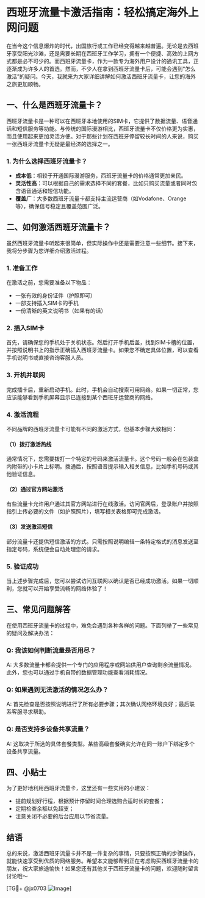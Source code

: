 # 西班牙流量卡激活指南：轻松搞定海外上网问题

在当今这个信息爆炸的时代，出国旅行或工作已经变得越来越普遍。无论是去西班牙享受阳光沙滩，还是需要长期在西班牙工作学习，拥有一个便捷、高效的上网方式都是必不可少的。而西班牙流量卡，作为一款专为海外用户设计的通讯工具，正逐渐成为许多人的首选。然而，不少人在拿到西班牙流量卡后，可能会遇到“怎么激活”的疑问。今天，我就来为大家详细讲解如何激活西班牙流量卡，让您的海外之旅更加顺畅。

## 一、什么是西班牙流量卡？

西班牙流量卡是一种可以在西班牙本地使用的SIM卡，它提供了数据流量、语音通话和短信服务等功能。与传统的国际漫游相比，西班牙流量卡不仅价格更为实惠，而且使用起来更加灵活方便。对于那些计划在西班牙停留较长时间的人来说，购买一张西班牙流量卡无疑是最经济的选择之一。

### 1. 为什么选择西班牙流量卡？
- **成本低**：相较于开通国际漫游服务，西班牙流量卡的价格通常更加亲民。
- **灵活性高**：可以根据自己的需求选择不同的套餐，比如只购买流量或者同时包含语音通话和短信功能。
- **覆盖广**：大多数西班牙流量卡都支持主流运营商（如Vodafone、Orange等），确保信号稳定且覆盖范围广泛。

## 二、如何激活西班牙流量卡？

虽然西班牙流量卡听起来很简单，但实际操作中还是需要注意一些细节。接下来，我将分步骤为您详细介绍激活过程。

### 1. 准备工作
在激活之前，您需要准备以下物品：
- 一张有效的身份证件（护照即可）
- 一部支持插入SIM卡的手机
- 一份清晰的英文说明书（如果有的话）

### 2. 插入SIM卡
首先，请确保您的手机处于关机状态。然后打开手机后盖，找到SIM卡槽的位置，并按照说明书上的指示正确插入西班牙流量卡。如果您不确定具体位置，可以查看手机说明书或直接咨询客服人员。

### 3. 开机并联网
完成插卡后，重新启动手机。此时，手机会自动搜索可用网络。如果一切正常，您应该能够看到手机屏幕显示已连接到某个西班牙运营商的网络。

### 4. 激活流程
不同品牌的西班牙流量卡可能有不同的激活方式，但基本步骤大致相同：

#### （1）拨打激活热线
通常情况下，您需要拨打一个特定的号码来激活流量卡。这个号码一般会在包装盒内附带的小卡片上标明。拨通后，按照语音提示输入相关信息，比如手机号码或其他验证信息。

#### （2）通过官方网站激活
有些流量卡允许用户通过其官方网站进行在线激活。访问官网后，登录账户并按照指引上传必要的文件（如护照照片），填写相关表格即可完成激活。

#### （3）发送激活短信
部分流量卡还提供短信激活的方式。只需按照说明编辑一条特定格式的消息发送至指定号码，系统便会自动处理您的请求。

### 5. 验证成功
当上述步骤完成后，您可以尝试访问互联网以确认是否已经成功激活。如果一切顺利，您就可以开始享受流畅的网络体验了！

## 三、常见问题解答

在使用西班牙流量卡的过程中，难免会遇到各种各样的问题。下面列举了一些常见的疑问及解决办法：

### Q: 我该如何判断流量是否用尽？
A: 大多数流量卡都会提供一个专门的应用程序或网站供用户查询剩余流量情况。此外，您也可以通过手机自带的数据管理功能查看消耗情况。

### Q: 如果遇到无法激活的情况怎么办？
A: 首先检查是否按照说明进行了所有必要步骤；其次确认网络环境良好；最后联系客服寻求帮助。

### Q: 是否支持多设备共享流量？
A: 这取决于所选的具体套餐类型。某些高级套餐确实允许在同一账户下绑定多个设备共享流量。

## 四、小贴士

为了更好地利用西班牙流量卡，这里还有一些实用的小建议：

- 提前规划好行程，根据预计停留时间合理选购合适时长的套餐；
- 定期检查余额以免超支；
- 注意关闭不必要的后台应用以节省流量。

## 结语

总的来说，激活西班牙流量卡并不是一件复杂的事情，只要按照正确的步骤操作，就能快速享受到优质的网络服务。希望本文能够帮到正在考虑购买西班牙流量卡的朋友，祝大家旅途愉快！如果您还有其他关于西班牙流量卡的问题，欢迎随时留言讨论哦～

[TG💪+ @jx0703 ![Image](https://github.com/user-attachments/assets/dbca1d08-cadb-493c-b0ec-ad6f7a83f270)]